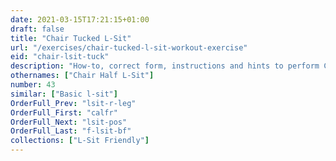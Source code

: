 ```yaml
---
date: 2021-03-15T17:21:15+01:00
draft: false
title: "Chair Tucked L-Sit"
url: "/exercises/chair-tucked-l-sit-workout-exercise"
eid: "chair-lsit-tuck"
description: "How-to, correct form, instructions and hints to perform Chair Tucked L-Sit. Similar exercises and video demo"
othernames: ["Chair Half L-Sit"]
number: 43
similar: ["Basic l-sit"]
OrderFull_Prev: "lsit-r-leg"
OrderFull_First: "calfr"
OrderFull_Next: "lsit-pos"
OrderFull_Last: "f-lsit-bf"
collections: ["L-Sit Friendly"]
---
```

